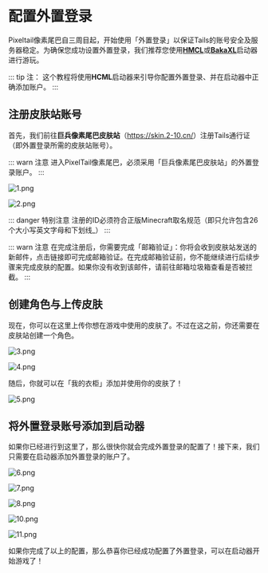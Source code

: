 # 配置外置登录

Pixeltail像素尾巴自三周目起，开始使用「外置登录」以保证Tails的账号安全及服务器稳定。为确保您成功设置外置登录，我们推荐您使用[**HMCL**](https://hmcl.huangyuhui.net/)或[**BakaXL**](https://www.bakaxl.com/)启动器进行游玩。

::: tip 注：
这个教程将使用**HCML**启动器来引导你配置外置登录、并在启动器中正确添加账户。
:::

## 注册皮肤站账号

首先，我们前往**巨兵像素尾巴皮肤站**（<https://skin.2-10.cn/>）注册Tails通行证（即外置登录所需的皮肤站账号）。

::: warn 注意
进入PixelTail像素尾巴，必须采用「巨兵像素尾巴皮肤站」的外置登录账户。
:::

![1.png](https://i.loli.net/2021/02/08/tKEH3g76Cu2ryRS.png)

![2.png](https://i.loli.net/2021/02/08/8O6LtwqFUbEMiGf.png)

::: danger 特别注意 注册的ID必须符合正版Minecraft取名规范（即只允许包含26个大小写英文字母和下划线_） :::

::: warn 注意
在完成注册后，你需要完成「邮箱验证」：你将会收到皮肤站发送的新邮件，点击链接即可完成邮箱验证。在完成邮箱验证前，你不能继续进行后续步骤来完成皮肤的配置。如果你没有收到该邮件，请前往邮箱垃圾箱查看是否被拦截。
:::

## 创建角色与上传皮肤

现在，你可以在这里上传你想在游戏中使用的皮肤了。不过在这之前，你还需要在皮肤站创建一个角色。

![3.png](https://i.loli.net/2021/02/08/NndEve9FOr5WyUk.png)

![4.png](https://i.loli.net/2021/02/08/buREjaAz5Y4yZHl.png)

随后，你就可以在「我的衣柜」添加并使用你的皮肤了！

![5.png](https://i.loli.net/2021/02/08/eC2O4iKYy3tNVfr.png)

## 将外置登录账号添加到启动器

如果你已经进行到这里了，那么很快你就会完成外置登录的配置了！接下来，我们只需要在启动器添加外置登录的账户了。

![6.png](https://i.loli.net/2021/02/08/juxyFARE4P2YBMl.png)

![7.png](https://i.loli.net/2021/02/08/h9ZAQjsyc3mvFKo.png)

![8.png](https://i.loli.net/2021/02/08/P8veOS1EMRuUtxG.png)

![10.png](https://i.loli.net/2021/02/08/FC4UXIr3Bb9ksHJ.png)

![11.png](https://i.loli.net/2021/02/08/ykr7RQOIVqNtiwb.png)

如果你完成了以上的配置，那么恭喜你已经成功配置了外置登录，可以在启动器开始游戏了！
